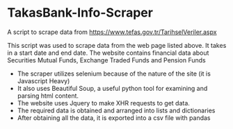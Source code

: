 # TakasBank-Info-Scraper
A script to scrape data from https://www.tefas.gov.tr/TarihselVeriler.aspx

This script was used to scrape data from the web page listed above. It takes in a start date and end date.
The website contains financial data about Securities Mutual Funds, Exchange Traded Funds and Pension Funds

- The scraper utilizes selenium because of the nature of the site (it is Javascript Heavy)
- It also uses Beautiful Soup, a useful python tool for examining and parsing html content.
- The website uses Jquery to make XHR requests to get data.
- The required data is obtained and arranged into lists and dictionaries
- After obtaining all the data, it is exported into a csv file with pandas
